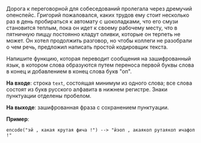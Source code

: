 Дорога к переговорной для собеседований пролегала через дремучий опенспейс. 
Григорий пожаловался, каких трудов ему стоит несколько раз в день пробираться 
к автомату с шоколадками, что его смузи становится теплым, пока он идет к своему 
рабочему месту, что в пятничную пиццу постоянно кладут оливки, которые он терпеть 
не может. Он хотел продолжить разговор, но чтобы коллеги не разобрали о чем речь, 
предложил написать простой кодировщик текста.

Напишите функцию, которая переводит сообщения на зашифрованный язык, в котором 
слова образуются путем переноса первой буквы слова в конец и добавлением в конец 
слова букв "оп". 

**На входе**: строка <code>text</code>, состоящая минимум из одного слова; все слова состоят из букв 
русского алфавита в нижнем регистре. Знаки пунктуации отделены пробелом.

**На выходе**: зашифрованная фраза с сохранением пунктуации.

**Пример**: 

```
encode("эй , какая крутая фича !") --> "йэоп , акаякоп рутаякоп ичафоп !"
```